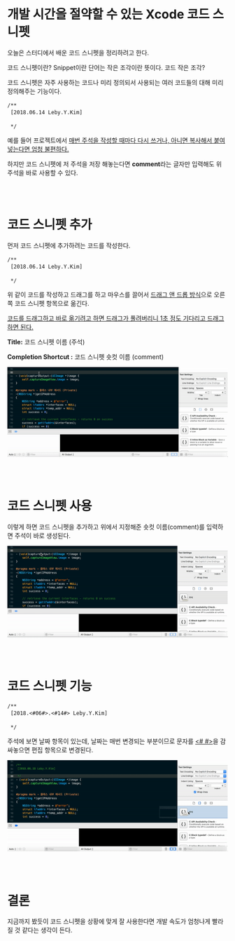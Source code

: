 # 개발 시간을 절약할 수 있는 Xcode 코드 스니펫

오늘은 스터디에서 배운 코드 스니펫을 정리하려고 한다.

코드 스니펫이란? Snippet이란 단어는 작은 조각이란 뜻이다. 코드 작은 조각?

코드 스니펫은 자주 사용하는 코드나 미리 정의되서 사용되는 여러 코드들의 대해 미리 정의해주는 기능이다.

~~~~06.
/**
 [2018.06.14 Leby.Y.Kim]
 
 */
~~~~

예를 들어 프로젝트에서 <u>매번 주석을 작성할 때마다 다시 쓰거나, 아니면 복사해서 붙여넣는다면 엄청 불편하다.</u>

하지만 코드 스니펫에 저 주석을 저장 해놓는다면 **comment**라는 글자만 입력해도 위 주석을 바로 사용할 수 있다.

<br />

<br />

# 코드 스니펫 추가

먼저 코드 스니펫에 추가하려는 코드를 작성한다.

~~~~objc
/**
 [2018.06.14 Leby.Y.Kim]
 
 */
~~~~

위 같이 코드를 작성하고 드래그를 하고 마우스를 끌어서 <u>드래그 앤 드롭 방식</u>으로 오른쪽 코드 스니펫 항목으로 옮긴다.

<u>코드를 드래그하고 바로 옮기려고 하면 드래그가 풀려버리니 1초 정도 기다리고 드래그하면 된다.</u>

**Title:** 코드 스니펫 이름 (주석)

**Completion Shortcut :** 코드 스니펫 숏컷 이름 (comment)

![CodeSnippet-1](../resources/CodeSnippet-1.gif)

<br />

<br />

# 코드 스니펫 사용

이렇게 하면 코드 스니펫을 추가하고 위에서 지정해준 숏컷 이름(comment)를 입력하면 주석이 바로 생성된다.

![CodeSnippet-2](../resources/CodeSnippet-2.gif)

<br />

<br />

# 코드 스니펫 기능

~~~objc
/**
 [2018.<#06#>.<#14#> Leby.Y.Kim]
 
 */
~~~

주석에 보면 날짜 항목이 있는데, 날짜는 매번 변경되는 부분이므로 문자를 <u><# #></u>을 감싸놓으면 편집 항목으로 변경된다.

![CodeSnippet-3](../resources/CodeSnippet-3.gif)

<br />

<br />

# 결론

지금까지 봤듯이 코드 스니펫을 상황에 맞게 잘 사용한다면 개발 속도가 엄청나게 빨라질 것 같다는 생각이 든다.